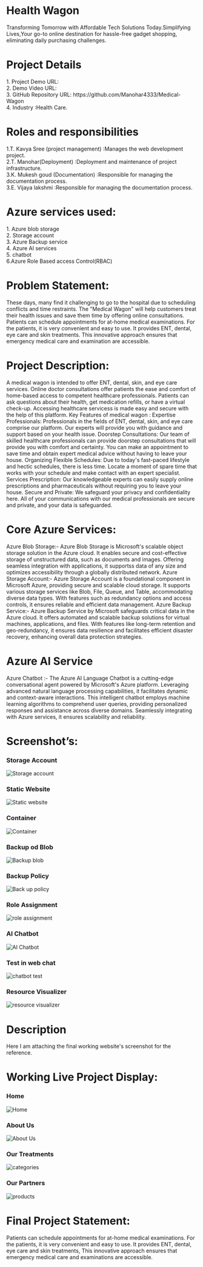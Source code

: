 <h1>Health Wagon</h1>
Transforming Tomorrow with Affordable Tech Solutions Today.Simplifying Lives,Your go-to online destination for hassle-free gadget shopping, eliminating daily purchasing challenges.
<h1>Project Details</h1>
1.	Project Demo URL: <br>
2.	Demo Video URL: <br>
3.	GitHub Repository URL:  https://github.com/Manohar4333/Medical-Wagon <br>
4.	Industry :Health Care.<br> 
<h1> Roles and responsibilities</h1>
1.T. Kavya Sree (project management)                 :Manages the web development project.<br>
2.T. Manohar(Deployment)      :Deployment and maintenance of  project infrastructure.<br>
3.K. Mukesh goud (Documentation)       :Responsible for managing the documentation process.<br>
3.E. Vijaya lakshmi      :Responsible for managing the documentation process.<br>

<h1>Azure services used:</h1>
1.	Azure blob storage<br>
2.	Storage account<br>
3.	Azure Backup service<br>
4.	Azure AI services<br>
5.	chatbot<br>
6.Azure Role Based access Control(RBAC)

<h1>Problem Statement:</h1>
These days, many find it challenging to go to the hospital due to scheduling conflicts and time restraints. The "Medical Wagon" will help customers treat their health issues and save them time by offering online consultations. Patients can schedule appointments for at-home medical examinations. For the patients, it is very convenient and easy to use. It provides ENT, dental, eye care and skin treatments. This innovative approach ensures that emergency medical care and examination are accessible.

<h1>Project Description:</h1>
A medical wagon is intended to offer ENT, dental, skin, and eye care services. Online doctor consultations offer patients the ease and comfort of home-based access to competent healthcare professionals. Patients can ask questions about their health, get medication refills, or have a virtual check-up. Accessing healthcare servicess is made easy and secure with the help of this platform.
Key Features of medical wagon :
Expertise Professionals: Professionals in the fields of ENT, dental, skin, and eye care comprise our platform. Our experts will provide you with guidance and support based on your health issue.
Doorstep Consultations: Our team of skilled healthcare professionals can provide doorstep consultations that will provide you with comfort and certainty. You can make an appointment to save time and obtain expert medical advice without having to leave your house.
Organizing Flexible Schedules:  Due to today's fast-paced lifestyle and hectic schedules, there is less time. Locate a moment of spare time that works with your schedule and make contact with an expert specialist.
Services Prescription: Our knowledgeable experts can easily supply online prescriptions and pharmaceuticals without requiring you to leave your house.
Secure and Private: We safeguard your privacy and confidentiality here. All of your communications with our medical professionals are secure and private, and your data is safeguarded.
<h1>Core Azure Services:</h1>
Azure Blob Storage:- Azure Blob Storage is Microsoft's scalable object storage solution in the Azure cloud. It enables secure and cost-effective storage of unstructured data, such as documents and images. Offering seamless integration with applications, it supportss data of any size and optimizes accessibility through a globally distributed network. 
Azure Storage Account:- Azure Storage Account is a foundational component in Microsoft Azure, providing secure and scalable cloud storage. It supports various storage services like Blob, File, Queue, and Table, accommodating diverse data types. With features such as redundancy options and access controls, it ensures reliable and efficient data management.
 Azure Backup Service:- Azure Backup Service by Microsoft safeguards critical data in the Azure cloud. It offers automated and scalable backup solutions for virtual machines, applications, and files. With features like long-term retention and geo-redundancy, it ensures data resilience and facilitates efficient disaster recovery, enhancing overall data protection strategies.
<h1>Azure AI Service</h1>
Azure Chatbot :- The Azure AI Language Chatbot is a cutting-edge conversational agent powered by Microsoft's Azure platform. Leveraging advanced natural language processing capabilities, it facilitates dynamic and context-aware interactions. This intelligent chatbot employs machine learning algorithms to comprehend user queries, providing personalized responses and assistance across diverse domains. Seamlessly integrating with Azure services, it ensures scalability and reliability.

<h1>Screenshot’s:</h1>

<h3>Storage Account</h3> 
<img src="https://github.com/manojbachu/electro/blob/main/storage%20account.jpg.png?raw=true" alt="Storage account"/>

<h3>Static Website</h3> 
<img src="https://github.com/manojbachu/electro/blob/main/staticwebsite.jpg.png?raw=true" alt="Static website"/>

<h3>Container</h3> 
<img src="https://github.com/manojbachu/electro/blob/main/container.jpg.png?raw=true" alt="Container"/>

<h3>Backup od Blob</h3> 
<img src="https://github.com/manojbachu/electro/blob/main/backup%20od%20blob.png?raw=true" alt="Backup blob"/>

<h3>Backup Policy</h3> 
<img src="https://github.com/manojbachu/electro/blob/main/back%20up%20policy.png?raw=true" alt="Back up policy"/>

<h3>Role Assignment</h3> 
<img src="https://github.com/manojbachu/electro/blob/main/role%20assignment.jpg.png?raw=true" alt="role assignment"/>

<h3>AI Chatbot</h3> 
<img src="https://github.com/manojbachu/electro/blob/main/AI%20Chagbot.png?raw=true" alt="AI Chatbot"/>

<h3>Test in web chat</h3> 
<img src="https://github.com/manojbachu/electro/blob/main/chat%20bot%20text.png?raw=true" alt="chatbot test"/>

<h3>Resource Visualizer</h3> 
<img src="https://github.com/manojbachu/electro/blob/main/resource%20visualizer.png?raw=true" alt="resource visualizer"/>

<h1>Description</h1>
Here I am attaching the final working website's screenshot for the reference.
<h1>Working Live Project Display:</h1>
<h3>Home</h3> 
<img src="" alt="Home"/>

<h3>About Us</h3> 
<img src="" alt="About Us"/>



<h3>Our Treatments</h3> 
<img src="" alt="categories"/>

<h3>Our Partners</h3> 
<img src="Contact us" alt="products"/>




<h1>Final Project Statement:</h1>
Patients can schedule appointments for at-home medical examinations. For the patients, it is very convenient and easy to use. It provides ENT, dental, eye care and skin treatments, This innovative approach ensures that emergency medical care and examinations are accessible.
